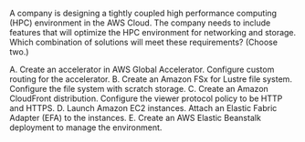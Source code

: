 A company is designing a tightly coupled high performance computing (HPC) environment in the AWS Cloud. The company needs to include features that will optimize the HPC environment for networking and storage. Which combination of solutions will meet these requirements? (Choose two.) 

A. Create an accelerator in AWS Global Accelerator. Configure custom routing for the accelerator. 
B. Create an Amazon FSx for Lustre file system. Configure the file system with scratch storage. 
C. Create an Amazon CloudFront distribution. Configure the viewer protocol policy to be HTTP and HTTPS. 
D. Launch Amazon EC2 instances. Attach an Elastic Fabric Adapter (EFA) to the instances. 
E. Create an AWS Elastic Beanstalk deployment to manage the environment.